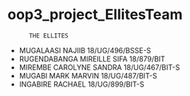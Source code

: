 # oop3_project_EllitesTeam
          THE ELLITES
 *  MUGALAASI NAJIIB 18/UG/496/BSSE-S
 * RUGENDABANGA MIREILLE SIFA 18/879/BIT
 * MIREMBE CAROLYNE SANDRA 18/UG/467/BIT-S
 * MUGABI MARK MARVIN 18/UG/487/BIT-S
 * INGABIRE RACHAEL 18/UG/899/BIT-S
